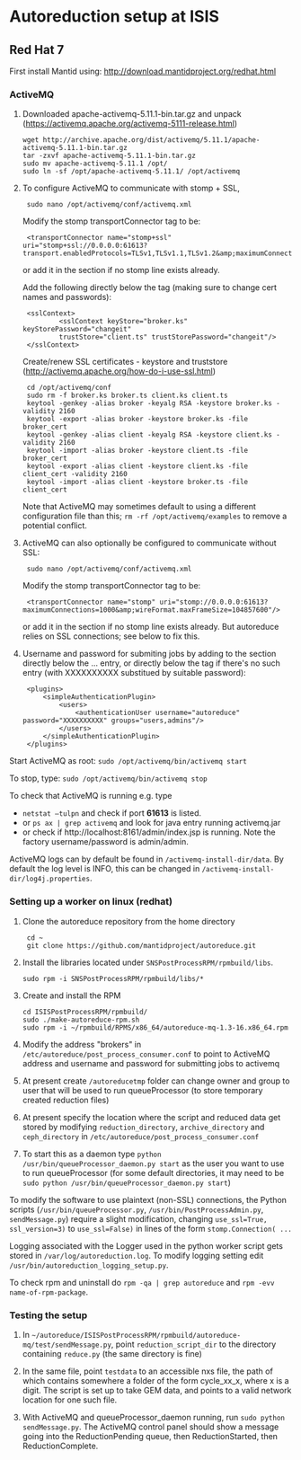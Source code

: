 # Autoreduction setup at ISIS

## Red Hat 7

First install Mantid using: http://download.mantidproject.org/redhat.html

### ActiveMQ

1.  Downloaded apache-activemq-5.11.1-bin.tar.gz and unpack (https://activemq.apache.org/activemq-5111-release.html)
    
        wget http://archive.apache.org/dist/activemq/5.11.1/apache-activemq-5.11.1-bin.tar.gz
        tar -zxvf apache-activemq-5.11.1-bin.tar.gz
        sudo mv apache-activemq-5.11.1 /opt/
        sudo ln -sf /opt/apache-activemq-5.11.1/ /opt/activemq
     

2. To configure ActiveMQ to communicate with stomp + SSL,

        sudo nano /opt/activemq/conf/activemq.xml
        
   Modify the stomp transportConnector tag to be: 
    
        <transportConnector name="stomp+ssl" uri="stomp+ssl://0.0.0.0:61613?transport.enabledProtocols=TLSv1,TLSv1.1,TLSv1.2&amp;maximumConnections=1000&amp;wireFormat.maxFrameSize=104857600"/>
        
    or add it in the <transportConnectors> section if no stomp line exists already.
        
    Add the following directly below the <broker> tag (making sure to change cert names and passwords):
        
        <sslContext>
                <sslContext keyStore="broker.ks" keyStorePassword="changeit"
                trustStore="client.ts" trustStorePassword="changeit"/>
        </sslContext>
        
    Create/renew SSL certificates - keystore and truststore (http://activemq.apache.org/how-do-i-use-ssl.html)
    
        cd /opt/activemq/conf
        sudo rm -f broker.ks broker.ts client.ks client.ts
        keytool -genkey -alias broker -keyalg RSA -keystore broker.ks -validity 2160
        keytool -export -alias broker -keystore broker.ks -file broker_cert
        keytool -genkey -alias client -keyalg RSA -keystore client.ks -validity 2160
        keytool -import -alias broker -keystore client.ts -file broker_cert
        keytool -export -alias client -keystore client.ks -file client_cert -validity 2160
        keytool -import -alias client -keystore broker.ts -file client_cert

   Note that ActiveMQ may sometimes default to using a different configuration file than this; `rm -rf /opt/activemq/examples` to remove a potential conflict.
    
        
3. ActiveMQ can also optionally be configured to communicate without SSL: 

        sudo nano /opt/activemq/conf/activemq.xml
        
   Modify the stomp transportConnector tag to be: 
    
        <transportConnector name="stomp" uri="stomp://0.0.0.0:61613?maximumConnections=1000&amp;wireFormat.maxFrameSize=104857600"/> 
        
    or add it in the <transportConnectors> section if no stomp line exists already. But autoreduce relies on SSL connections; see below to fix this.
        
        
4. Username and password for submiting jobs by adding to the <broker> section directly below the <sslContext>...</sslContext> entry, or directly below the <broker> tag if there's no such entry (with XXXXXXXXXX substitued by suitable password):

        <plugins>
            <simpleAuthenticationPlugin>
                <users>
                    <authenticationUser username="autoreduce" password="XXXXXXXXXX" groups="users,admins"/>
                </users>
            </simpleAuthenticationPlugin>
        </plugins>


Start ActiveMQ as root: `sudo /opt/activemq/bin/activemq start`

To stop, type: `sudo /opt/activemq/bin/activemq stop`

To check that ActiveMQ is running e.g. type 

* `netstat –tulpn` and check if port **61613** is listed. 
* or `ps ax | grep activemq` and look for java entry running activemq.jar 
* or check if http://localhost:8161/admin/index.jsp is running. Note the factory username/password is admin/admin. 

ActiveMQ logs can by default be found in `/activemq-install-dir/data`. By default the log level is INFO, this can be
changed in `/activemq-install-dir/log4j.properties`.

### Setting up a worker on linux (redhat) 

1. Clone the autoreduce repository from the home directory

        cd ~
        git clone https://github.com/mantidproject/autoreduce.git

2.  Install the libraries located under `SNSPostProcessRPM/rpmbuild/libs`. 

        sudo rpm -i SNSPostProcessRPM/rpmbuild/libs/* 

3.  Create and install the RPM

        cd ISISPostProcessRPM/rpmbuild/
        sudo ./make-autoreduce-rpm.sh
        sudo rpm -i ~/rpmbuild/RPMS/x86_64/autoreduce-mq-1.3-16.x86_64.rpm

4.  Modify the address "brokers" in `/etc/autoreduce/post_process_consumer.conf` to point to ActiveMQ address and username and password for submitting jobs to activemq

5. At present create `/autoreducetmp` folder can change owner and group to user that will be used to run queueProcessor (to store temporary created reduction files)

6.  At present specify the location where the script and reduced data get stored by modifying `reduction_directory`, `archive_directory` and `ceph_directory` in `/etc/autoreduce/post_process_consumer.conf`

7.  To start this as a daemon type `python /usr/bin/queueProcessor_daemon.py start` as the user you want to use to run queueProcessor (for some default directories, it may need to be `sudo python /usr/bin/queueProcessor_daemon.py start`)

To modify the software to use plaintext (non-SSL) connections, the Python scripts (`/usr/bin/queueProcessor.py`, `/usr/bin/PostProcessAdmin.py`, `sendMessage.py`) require a slight modification, changing `use_ssl=True, ssl_version=3)` to `use_ssl=False)` in lines of the form `stomp.Connection( ...`

Logging associated with the Logger used in the python worker script gets stored in `/var/log/autoreduction.log`. To modify logging setting edit `/usr/bin/autoreduction_logging_setup.py`.  

To check rpm and uninstall do `rpm -qa | grep autoreduce` and `rpm -evv name-of-rpm-package`.

### Testing the setup

1. In `~/autoreduce/ISISPostProcessRPM/rpmbuild/autoreduce-mq/test/sendMessage.py`, point `reduction_script_dir` to the directory containing `reduce.py` (the same directory is fine)

2. In the same file, point `testdata` to an accessible nxs file, the path of which contains somewhere a folder of the form cycle_xx_x, where x is a digit. The script is set up to take GEM data, and points to a valid network location for one such file.

3. With ActiveMQ and queueProcessor_daemon running, run `sudo python sendMessage.py`. The ActiveMQ control panel should show a message going into the ReductionPending queue, then ReductionStarted, then ReductionComplete.
